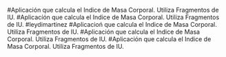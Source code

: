 #Aplicación que calcula el Indice de Masa Corporal. Utiliza Fragmentos de IU.
#Aplicacíón que calcula el Indice de Masa Corporal. Utiliza Fragmentos de IU.
#leydimartinez
#Aplicacioń que calcula el Indice de Masa Corporal. Utiliza Fragmentos de IU.
#Aplicación que calcula el Indice de Masa Corporal. Utiliza Fragmentos de IU.
#Aplicación que calcula el Indice de Masa Corporal. Utiliza Fragmentos de IU.
